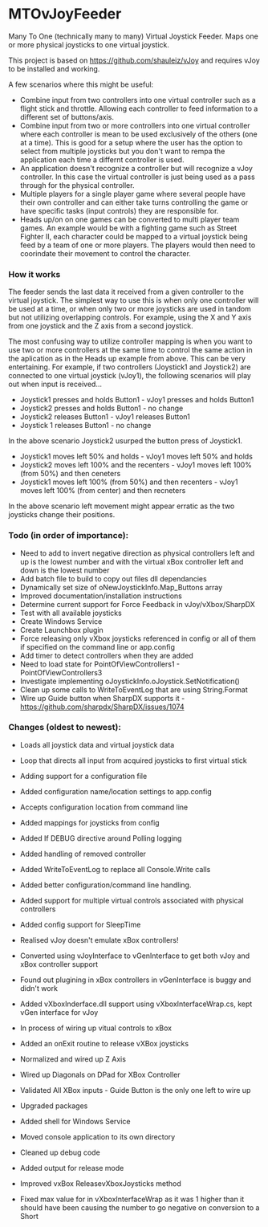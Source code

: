 # MTOvJoyFeeder
Many To One (technically many to many) Virtual Joystick Feeder. Maps one or more physical joysticks to one virtual joystick.

This project is based on https://github.com/shauleiz/vJoy and requires vJoy to be installed and working.

A few scenarios where this might be useful:

* Combine input from two controllers into one virtual controller such as a flight stick and throttle. Allowing each controller to feed information to a different set of buttons/axis.
* Combine input from two or more controllers into one virtual controller where each controller is mean to be used exclusively of the others (one at a time). This is good for a setup where the user has the option to select from multiple joysticks but you don't want to rempa the application each time a differnt controller is used.
* An application doesn't recognize a controller but will recognize a vJoy controller. In this case the virtual controller is just being used as a pass through for the physical controller.
* Multiple players for a single player game where several people have their own controller and can either take turns controlling the game or have specific tasks (input controls) they are responsible for.
* Heads up/on on one games can be converted to multi player team games. An example would be with a fighting game such as Street Fighter II, each character could be mapped to a virtual joystick being feed by a team of one or more players. The players would then need to coorindate their movement to control the character.

### How it works

The feeder sends the last data it received from a given controller to the virtual joystick. The simplest way to use this is when only one controller will be used at a time, or when only two or more joysticks are used in tandom but not utilizing overlapping controls. For example, using the X and Y axis from one joystick and the Z axis from a second joystick.

The most confusing way to utilize controller mapping is when you want to use two or more controllers at the same time to control the same action in the aplication as in the Heads up example from above. This can be very entertaining. For example, if two controllers (Joystick1 and Joystick2) are connected to one virtual joystick (vJoy1), the following scenarios will play out when input is received...

* Joystick1 presses and holds Button1 - vJoy1 presses and holds Button1
* Joystick2 presses and holds Button1 - no change
* Joystick2 releases Button1 - vJoy1 releases Button1
* Joystick 1 releases Button1 - no change

In the above scenario Joystick2 usurped the button press of Joystick1.

* Joystick1 moves left 50% and holds - vJoy1 moves left 50% and holds
* Joystick2 moves left 100% and the recenters - vJoy1 moves left 100% (from 50%) and then ceneters
* Joystick1 moves left 100% (from 50%) and then recenters - vJoy1 moves left 100% (from center) and then recneters

In the above scenario left movement might appear erratic as the two joysticks change their positions.

### Todo (in order of importance):

* Need to add to invert negative direction as physical controllers left and up is the lowest number and with the virtual xBox controller left and down is the lowest number
* Add batch file to build to copy out files dll dependancies
* Dynamically set size of oNewJoystickInfo.Map_Buttons array
* Improved documentation/installation instructions
* Determine current support for Force Feedback in vJoy/vXbox/SharpDX
* Test with all available joysticks
* Create Windows Service
* Create Launchbox plugin
* Force releasing only vXbox joysticks referenced in config or all of them if specified on the command line or app.config
* Add timer to detect controllers when they are added
* Need to load state for PointOfViewControllers1 - PointOfViewControllers3
* Investigate implementing oJoystickInfo.oJoystick.SetNotification()
* Clean up some calls to WriteToEventLog that are using String.Format
* Wire up Guide button when SharpDX supports it - https://github.com/sharpdx/SharpDX/issues/1074

### Changes (oldest to newest):

* Loads all joystick data and virtual joystick data
* Loop that directs all input from acquired joysticks to first virtual stick
* Adding support for a configuration file

* Added configuration name/location settings to app.config
* Accepts configuration location from command line
* Added mappings for joysticks from config
* Added If DEBUG directive around Polling logging
* Added handling of removed controller

* Added WriteToEventLog to replace all Console.Write calls
* Added better configuration/command line handling.
* Added support for multiple virtual controls associated with physical controllers
* Added config support for SleepTime

* Realised vJoy doesn't emulate xBox controllers!
* Converted using vJoyInterface to vGenInterface to get both vJoy and xBox controller support
* Found out plugining in xBox controllers in vGenInterface is buggy and didn't work
* Added vXboxInderface.dll support using vXboxInterfaceWrap.cs, kept vGen interface for vJoy
* In process of wiring up vitual controls to xBox
* Added an onExit routine to release vXBox joysticks

* Normalized and wired up Z Axis

* Wired up Diagonals on DPad for XBox Controller
* Validated All XBox inputs - Guide Button is the only one left to wire up

* Upgraded packages 
* Added shell for Windows Service
* Moved console application to its own directory

* Cleaned up debug code
* Added output for release mode
* Improved vxBox ReleasevXboxJoysticks method
* Fixed max value for in vXboxInterfaceWrap as it was 1 higher than it should have been causing the number to go negative on conversion to a Short

